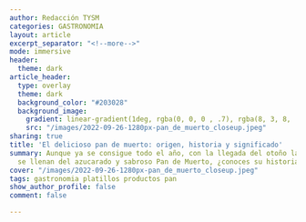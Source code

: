 ```yaml
---
author: Redacción TYSM
categories: GASTRONOMIA
layout: article
excerpt_separator: "<!--more-->"
mode: immersive
header:
  theme: dark
article_header:
  type: overlay
  theme: dark
  background_color: "#203028"
  background_image:
    gradient: linear-gradient(1deg, rgba(0, 0, 0 , .7), rgba(8, 3, 8, .9))
    src: "/images/2022-09-26-1280px-pan_de_muerto_closeup.jpeg"
sharing: true
title: 'El delicioso pan de muerto: origen, historia y significado'
summary: Aunque ya se consigue todo el año, con la llegada del otoño las panaderías
  se llenan del azucarado y sabroso Pan de Muerto, ¿conoces su historia y simbolismo?
cover: "/images/2022-09-26-1280px-pan_de_muerto_closeup.jpeg"
tags: gastronomia platillos productos pan
show_author_profile: false
comment: false

---
```

